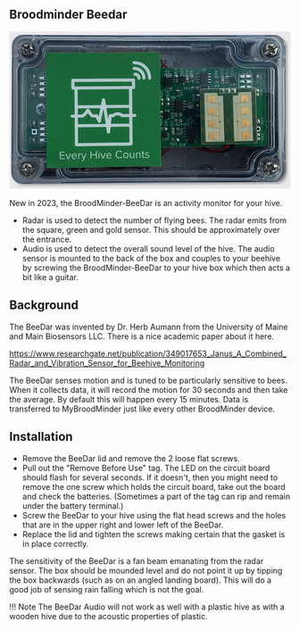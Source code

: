
## Broodminder Beedar

![image-20230408071532984](../assets/30_sensors.assets/image-20230408071532984.png)

New in 2023, the BroodMinder-BeeDar is an activity monitor for your hive. 

- Radar is used to detect the number of flying bees. The radar emits from the square, green and gold sensor. This should be approximately over the entrance.
- Audio is used to detect the overall sound level of the hive. The audio sensor is mounted to the back of the box and couples to your beehive by screwing the BroodMinder-BeeDar to your hive box which then acts a bit like a guitar.

## Background

The BeeDar was invented by Dr. Herb Aumann from the University of Maine and Main Biosensors LLC. There is a nice academic paper about it here.

<a href="https://www.researchgate.net/publication/349017653_Janus_A_Combined_Radar_and_Vibration_Sensor_for_Beehive_Monitoring" target="_blank">https://www.researchgate.net/publication/349017653_Janus_A_Combined_Radar_and_Vibration_Sensor_for_Beehive_Monitoring</a>


The BeeDar senses motion and is tuned to be particularly sensitive to bees. When it collects data, it will record the motion for 30 seconds and then take the average. By default this will happen every 15 minutes. Data is transferred to MyBroodMinder just like every other BroodMinder device.



## Installation

- Remove the BeeDar lid and remove the 2 loose flat screws.
- Pull out the "Remove Before Use" tag. The LED on the circuit board should flash for several seconds. If it doesn't, then you might need to remove the one screw which holds the circuit board, take out the board and check the batteries. (Sometimes a part of the tag can rip and remain under the battery terminal.)
- Screw the BeeDar to your hive using the flat head screws and the holes that are in the upper right and lower left of the BeeDar.
- Replace the lid and tighten the screws making certain that the gasket is in place correctly.


The sensitivity of the BeeDar is a fan beam emanating from the radar sensor. The box should be mounded level and do not point it up by tipping the box backwards (such as on an angled landing board). This will do a good job of sensing rain falling which is not the goal.

!!! Note
    The BeeDar Audio will not work as well with a plastic hive as with a wooden hive due to the acoustic properties of plastic.
